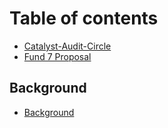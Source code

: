 # Table of contents

* [Catalyst-Audit-Circle](README.md)
* [Fund 7 Proposal](fund-7-proposal.md)

## Background

* [Background](background/background.md)
